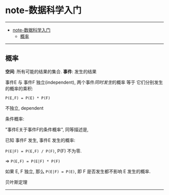 
# note-数据科学入门

---

- [note-数据科学入门](#note-%E6%95%B0%E6%8D%AE%E7%A7%91%E5%AD%A6%E5%85%A5%E9%97%A8)
  - [概率](#%E6%A6%82%E7%8E%87)

---

## 概率

**空间**: 所有可能的结果的集合. **事件**: 发生的结果

事件E 与 事件F 独立(independent), 两个事件*同时发生*的概率 等于 它们分别发生的概率的乘积:

`P(E,F) = P(E) * P(F)`

不独立, dependent

条件概率:

"事件E关于事件F的条件概率", 同等描述是,

已知 事件F 发生, 事件E 发生的概率:

`P(E|F) = P(E,F) / P(F)`, P(F) 不为零.

=> `P(E,F) = P(E|F) * P(F)`

如果 E, F 独立, 那么 `P(E|F) = P(E)`, 即 F 是否发生都不影响 E 发生的概率.

贝叶斯定理



---


